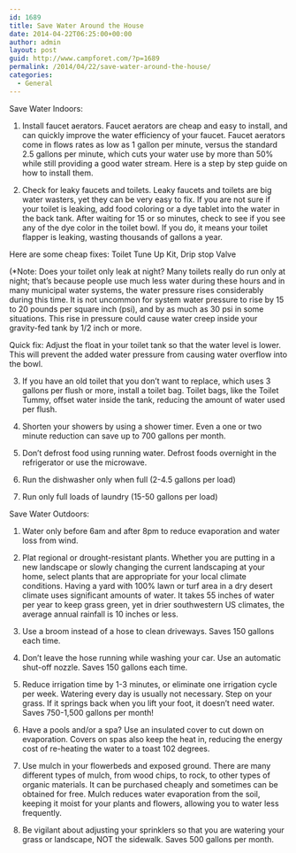 ```yaml
---
id: 1689
title: Save Water Around the House
date: 2014-04-22T06:25:00+00:00
author: admin
layout: post
guid: http://www.campforet.com/?p=1689
permalink: /2014/04/22/save-water-around-the-house/
categories:
  - General
---
```

Save Water Indoors:

1. Install faucet aerators. Faucet aerators are cheap and easy to install, and can quickly improve the water efficiency of your faucet. Faucet aerators come in flows rates as low as 1 gallon per minute, versus the standard 2.5 gallons per minute, which cuts your water use by more than 50% while still providing a good water stream. Here is a step by step guide on how to install them.

2. Check for leaky faucets and toilets. Leaky faucets and toilets are big water wasters, yet they can be very easy to fix. If you are not sure if your toilet is leaking, add food coloring or a dye tablet into the water in the back tank. After waiting for 15 or so minutes, check to see if you see any of the dye color in the toilet bowl. If you do, it means your toilet flapper is leaking, wasting thousands of gallons a year.

Here are some cheap fixes: Toilet Tune Up Kit, Drip stop Valve

(*Note: Does your toilet only leak at night? Many toilets really do run only at night; that&#8217;s because people use much less water during these hours and in many municipal water systems, the water pressure rises considerably during this time. It is not uncommon for system water pressure to rise by 15 to 20 pounds per square inch (psi), and by as much as 30 psi in some situations. This rise in pressure could cause water creep inside your gravity-fed tank by 1/2 inch or more.

Quick fix: Adjust the float in your toilet tank so that the water level is lower. This will prevent the added water pressure from causing water overflow into the bowl.

3. If you have an old toilet that you don&#8217;t want to replace, which uses 3 gallons per flush or more, install a toilet bag. Toilet bags, like the Toilet Tummy, offset water inside the tank, reducing the amount of water used per flush.

4. Shorten your showers by using a shower timer. Even a one or two minute reduction can save up to 700 gallons per month.

5. Don&#8217;t defrost food using running water. Defrost foods overnight in the refrigerator or use the microwave.

6. Run the dishwasher only when full (2-4.5 gallons per load)

7. Run only full loads of laundry (15-50 gallons per load)

Save Water Outdoors:

1. Water only before 6am and after 8pm to reduce evaporation and water loss from wind.

2. Plat regional or drought-resistant plants. Whether you are putting in a new landscape or slowly changing the current landscaping at your home, select plants that are appropriate for your local climate conditions. Having a yard with 100% lawn or turf area in a dry desert climate uses significant amounts of water. It takes 55 inches of water per year to keep grass green, yet in drier southwestern US climates, the average annual rainfall is 10 inches or less.

3. Use a broom instead of a hose to clean driveways. Saves 150 gallons each time.

4. Don&#8217;t leave the hose running while washing your car. Use an automatic shut-off nozzle. Saves 150 gallons each time.

5. Reduce irrigation time by 1-3 minutes, or eliminate one irrigation cycle per week. Watering every day is usually not necessary. Step on your grass. If it springs back when you lift your foot, it doesn&#8217;t need water. Saves 750-1,500 gallons per month!

6. Have a pools and/or a spa? Use an insulated cover to cut down on evaporation. Covers on spas also keep the heat in, reducing the energy cost of re-heating the water to a toast 102 degrees.

7. Use mulch in your flowerbeds and exposed ground. There are many different types of mulch, from wood chips, to rock, to other types of organic materials. It can be purchased cheaply and sometimes can be obtained for free. Mulch reduces water evaporation from the soil, keeping it moist for your plants and flowers, allowing you to water less frequently.

8. Be vigilant about adjusting your sprinklers so that you are watering your grass or landscape, NOT the sidewalk. Saves 500 gallons per month.